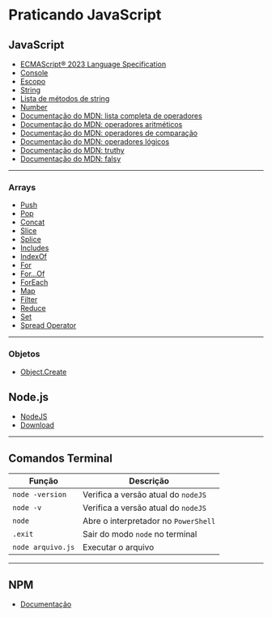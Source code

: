 # Praticando JavaScript

## JavaScript
- [ECMAScript® 2023 Language Specification](https://tc39.es/ecma262/2023/)
- [Console](https://developer.mozilla.org/pt-BR/docs/Web/API/console)
- [Escopo](https://developer.mozilla.org/pt-BR/docs/Glossary/Scope)
- [String](https://developer.mozilla.org/pt-BR/docs/Web/JavaScript/Reference/Global_Objects/String)
- [Lista de métodos de string](https://developer.mozilla.org/en-US/docs/Web/JavaScript/Reference/Global_Objects/String#instance_methods)
- [Number](https://developer.mozilla.org/en-US/docs/Web/JavaScript/Reference/Global_Objects/Number)
- [Documentação do MDN: lista completa de operadores](https://developer.mozilla.org/en-US/docs/Web/JavaScript/Guide/Expressions_and_operators)
- [Documentação do MDN: operadores aritméticos](https://developer.mozilla.org/en-US/docs/Web/JavaScript/Guide/Expressions_and_operators#arithmetic_operators)
- [Documentação do MDN: operadores de comparação](https://developer.mozilla.org/en-US/docs/Web/JavaScript/Guide/Expressions_and_operators#comparison_operators)
- [Documentação do MDN: operadores lógicos](https://developer.mozilla.org/en-US/docs/Web/JavaScript/Guide/Expressions_and_operators#logical_operators)
- [Documentação do MDN: truthy](https://developer.mozilla.org/en-US/docs/Glossary/Truthy)
- [Documentação do MDN: falsy](https://developer.mozilla.org/en-US/docs/Glossary/Falsy)
___
### Arrays
- [Push](https://developer.mozilla.org/en-US/docs/Web/JavaScript/Reference/Global_Objects/Array/push)
- [Pop](https://developer.mozilla.org/en-US/docs/Web/JavaScript/Reference/Global_Objects/Array/pop)
- [Concat](https://developer.mozilla.org/pt-BR/docs/Web/JavaScript/Reference/Global_Objects/Array/concat)
- [Slice](https://developer.mozilla.org/pt-BR/docs/Web/JavaScript/Reference/Global_Objects/Array/slice)
- [Splice](https://developer.mozilla.org/pt-BR/docs/Web/JavaScript/Reference/Global_Objects/Array/splice)
- [Includes](https://developer.mozilla.org/pt-BR/docs/Web/JavaScript/Reference/Global_Objects/Array/includes)
- [IndexOf](https://developer.mozilla.org/pt-BR/docs/Web/JavaScript/Reference/Global_Objects/String/indexOf)
- [For](https://developer.mozilla.org/pt-BR/docs/Web/JavaScript/Reference/Statements/for)
- [For...Of](https://developer.mozilla.org/pt-BR/docs/Web/JavaScript/Reference/Statements/for...of)
- [ForEach](https://developer.mozilla.org/en-US/docs/Web/JavaScript/Reference/Global_Objects/Array/forEach)
- [Map](https://developer.mozilla.org/pt-BR/docs/Web/JavaScript/Reference/Global_Objects/Array/map)
- [Filter](https://developer.mozilla.org/pt-BR/docs/Web/JavaScript/Reference/Global_Objects/Array/filter)
- [Reduce](https://developer.mozilla.org/pt-BR/docs/Web/JavaScript/Reference/Global_Objects/Array/reduce)
- [Set](https://developer.mozilla.org/pt-BR/docs/Web/JavaScript/Reference/Global_Objects/Set)
- [Spread Operator](https://developer.mozilla.org/pt-BR/docs/Web/JavaScript/Reference/Operators/Spread_syntax)
___
### Objetos
- [Object.Create](https://developer.mozilla.org/pt-BR/docs/Web/JavaScript/Reference/Global_Objects/Object/create)

## Node.js
- [NodeJS](https://nodejs.org/pt)
- [Download](https://nodejs.org/pt/download/package-manager)
___

## Comandos Terminal
**Função** | **Descrição**
---|---
`node -version` | Verifica a versão atual do `nodeJS`
`node -v` | Verifica a versão atual do `nodeJS`
`node` | Abre o interpretador no `PowerShell`
`.exit` | Sair do modo `node` no terminal
`node arquivo.js` | Executar o arquivo
___

## NPM
- [Documentação](https://www.npmjs.com/)
